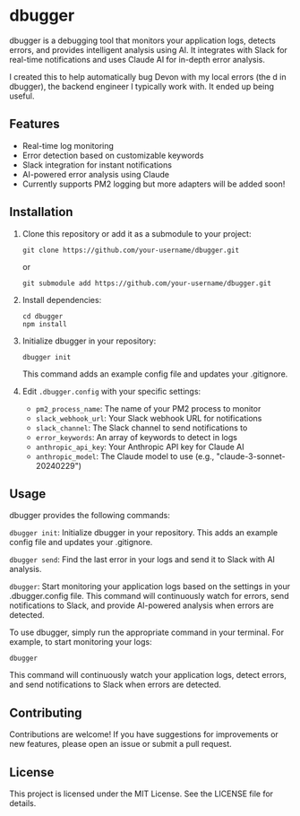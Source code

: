 # dbugger

dbugger is a debugging tool that monitors your application logs, detects errors, and provides intelligent analysis using AI. It integrates with Slack for real-time notifications and uses Claude AI for in-depth error analysis.

I created this to help automatically bug Devon with my local errors (the d in dbugger), the backend engineer I typically work with. It ended up being useful.

## Features

- Real-time log monitoring
- Error detection based on customizable keywords
- Slack integration for instant notifications
- AI-powered error analysis using Claude
- Currently supports PM2 logging but more adapters will be added soon!

## Installation

1. Clone this repository or add it as a submodule to your project:
   ```
   git clone https://github.com/your-username/dbugger.git
   ```
   or
   ```
   git submodule add https://github.com/your-username/dbugger.git
   ```

2. Install dependencies:
   ```
   cd dbugger
   npm install
   ```

3. Initialize dbugger in your repository:
   ```
   dbugger init
   ```
   This command adds an example config file and updates your .gitignore.

4. Edit `.dbugger.config` with your specific settings:
   - `pm2_process_name`: The name of your PM2 process to monitor
   - `slack_webhook_url`: Your Slack webhook URL for notifications
   - `slack_channel`: The Slack channel to send notifications to
   - `error_keywords`: An array of keywords to detect in logs
   - `anthropic_api_key`: Your Anthropic API key for Claude AI
   - `anthropic_model`: The Claude model to use (e.g., "claude-3-sonnet-20240229")

## Usage

dbugger provides the following commands:

`dbugger init`: Initialize dbugger in your repository. This adds an example config file and updates your .gitignore.

`dbugger send`: Find the last error in your logs and send it to Slack with AI analysis.

`dbugger`: Start monitoring your application logs based on the settings in your .dbugger.config file. This command will continuously watch for errors, send notifications to Slack, and provide AI-powered analysis when errors are detected.

To use dbugger, simply run the appropriate command in your terminal. For example, to start monitoring your logs:

```
dbugger
```

This command will continuously watch your application logs, detect errors, and send notifications to Slack when errors are detected.

## Contributing

Contributions are welcome! If you have suggestions for improvements or new features, please open an issue or submit a pull request.

## License

This project is licensed under the MIT License. See the LICENSE file for details.